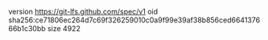 version https://git-lfs.github.com/spec/v1
oid sha256:ce71806ec264d7c69f326259010c0a9f99e39af38b856ced664137666b1c30bb
size 4922
